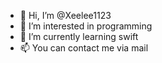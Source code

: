- 👋 Hi, I’m @Xeelee1123
- 👀 I’m interested in programming
- 🌱 I’m currently learning swift
- 📫 You can contact me via mail

<!---
Xeelee1123/Xeelee1123 is a ✨ special ✨ repository because its `README.md` (this file) appears on your GitHub profile.
You can click the Preview link to take a look at your changes.
--->
